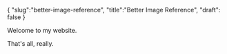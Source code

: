 {
  "slug":"better-image-reference",
  "title":"Better Image Reference",
  "draft": false
}

Welcome to my website.

That's all, really.